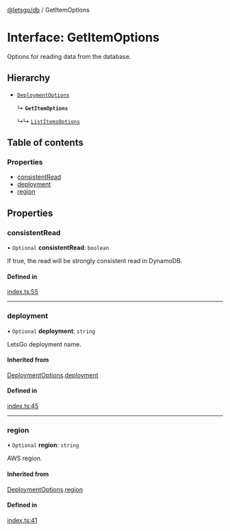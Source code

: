 [@letsgo/db](../README.md) / GetItemOptions

# Interface: GetItemOptions

Options for reading data from the database.

## Hierarchy

- [`DeploymentOptions`](DeploymentOptions.md)

  ↳ **`GetItemOptions`**

  ↳↳ [`ListItemsOptions`](ListItemsOptions.md)

## Table of contents

### Properties

- [consistentRead](GetItemOptions.md#consistentread)
- [deployment](GetItemOptions.md#deployment)
- [region](GetItemOptions.md#region)

## Properties

### consistentRead

• `Optional` **consistentRead**: `boolean`

If true, the read will be strongly consistent read in DynamoDB.

#### Defined in

[index.ts:55](https://github.com/tjanczuk/letsgo/blob/c32fd97/packages/db/src/index.ts#L55)

___

### deployment

• `Optional` **deployment**: `string`

LetsGo deployment name.

#### Inherited from

[DeploymentOptions](DeploymentOptions.md).[deployment](DeploymentOptions.md#deployment)

#### Defined in

[index.ts:45](https://github.com/tjanczuk/letsgo/blob/c32fd97/packages/db/src/index.ts#L45)

___

### region

• `Optional` **region**: `string`

AWS region.

#### Inherited from

[DeploymentOptions](DeploymentOptions.md).[region](DeploymentOptions.md#region)

#### Defined in

[index.ts:41](https://github.com/tjanczuk/letsgo/blob/c32fd97/packages/db/src/index.ts#L41)
